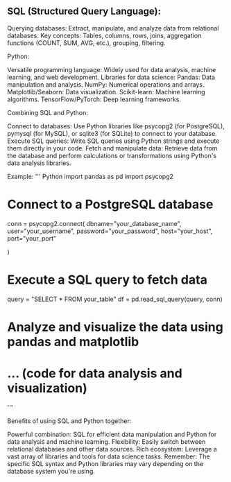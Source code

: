 ## SQL (Structured Query Language):

Querying databases: Extract, manipulate, and analyze data from relational databases. 
Key concepts: Tables, columns, rows, joins, aggregation functions (COUNT, SUM, AVG, etc.), grouping, filtering.

Python:

Versatile programming language: Widely used for data analysis, machine learning, and web development. 
Libraries for data science: 
Pandas: Data manipulation and analysis. 
NumPy: Numerical operations and arrays. 
Matplotlib/Seaborn: Data visualization. 
Scikit-learn: Machine learning algorithms. 
TensorFlow/PyTorch: Deep learning frameworks.

Combining SQL and Python:

Connect to databases: Use Python libraries like psycopg2 (for PostgreSQL), pymysql (for MySQL), or sqlite3 (for SQLite) to connect to your database. 
Execute SQL queries: Write SQL queries using Python strings and execute them directly in your code. 
Fetch and manipulate data: Retrieve data from the database and perform calculations or transformations using Python's data analysis libraries.

Example:
'''
Python
import pandas as pd
import psycopg2

# Connect to a PostgreSQL database
conn = psycopg2.connect(
    dbname="your_database_name",
    user="your_username",
    password="your_password",
    host="your_host",
    port="your_port"   

)

# Execute a SQL query to fetch data
query = "SELECT * FROM your_table"
df = pd.read_sql_query(query, conn)

# Analyze and visualize the data using pandas and matplotlib
# ... (code for data analysis and visualization)
'''

Benefits of using SQL and Python together:

Powerful combination: SQL for efficient data manipulation and Python for data analysis and machine learning. 
Flexibility: Easily switch between relational databases and other data sources. 
Rich ecosystem: Leverage a vast array of libraries and tools for data science tasks. 
Remember: The specific SQL syntax and Python libraries may vary depending on the database system you're using.
